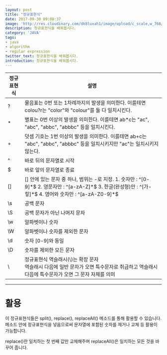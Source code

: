 ```yaml
---
layout: post
title: "정규표현식"
date: 2017-09-30 09:08:37
image: 'http://res.cloudinary.com/dk8luxah1/image/upload/c_scale,w_760/v1502208952/algorithm.jpg'
description: 정규표현식을 배워봅시다.
category: 'JAVA'
tags:
- java
- algorithm
- regular expression
twitter_text: 정규표현식을 배워봅시다.
introduction: 정규표현식을 배워봅시다.
---
```


<table>
	<thead>
    	<tr>
        	<th>정규표현식</th>
            <th>설명</th>
        </tr>
    </thead>
    <tbody>
    	<tr>
        	<td>?</td>
            <td>물음표는 0번 또는 1차례까지의 발생을 의미한다. 이를테면 colou?r는 "color"와 "colour"를 둘 다 일치시킨다.</td>
        </tr>
        <tr>
        	<td>&#42;</td>
            <td>별표는 0번 이상의 발생을 의미한다. 이를테면 ab*c는 "ac", "abc", "abbc", "abbbc" 등을 일치시킨다.</td>
        </tr>
        <tr>
        	<td>+</td>
            <td>덧셈 기호는 1번 이상의 발생을 의미한다. 이를테면 ab+c는 "abc", "abbc", "abbbc" 등을 일치시키지만 "ac"는 일치시키지 않는다.</td>
        </tr>
        <tr>
        	<td>^</td>
            <td>바로 뒤의 문자열로 시작</td>
        </tr>
        <tr>
        	<td>$</td>
            <td>바로 앞의 문자열로 종료</td>
        </tr>
        <tr>
        	<td>[]</td>
            <td>[] 안에 있는 문자 중 하나, 범위는 -로 지정.
            1. 숫자만 : ^[0-9]*$
            2. 영문자만 : ^[a-zA-Z]*$
            3. 한글(완성형)만 : ^[가-힣]*$
            4. 영어와 숫자만 : ^[a-zA-Z0-9]*$
            </td>
        </tr>
        <tr>
        	<td>\s</td>
            <td>공백 문자</td>
        </tr>
        <tr>
        	<td>\S</td>
            <td>공백 문자가 아닌 나머지 문자</td>
        </tr>
        <tr>
        	<td>\w</td>
            <td>알파벳이나 숫자</td>
        </tr>
        <tr>
        	<td>\W</td>
            <td>알파벳이나 숫자를 제외한 문자</td>
        </tr>
        <tr>
        	<td>\d</td>
            <td>숫자 [0-9]와 동일</td>
        </tr>
        <tr>
        	<td>\D</td>
            <td>숫자를 제외한 모든 문자</td>
        </tr>
        <tr>
        	<td>\</td>
            <td>정규표현식 역슬래시(\)는 확장 문자<br/>역슬래시 다음에 일반 문자가 오면 특수문자로 취급하고 역슬래시 다음에 특수문자가 오면 그 문자 자체를 의미</td>
        </tr>
    </tbody>
</table>






* * *
# 활용

이 정규표현식들은 split(), replace(), replaceAll() 메소드를 통해 활용할 수 있습니다. 메소드 안에 정규표현식을 넣음으로써 문자열에 포함된 숫자를 제거나 교체 등 활용이 가능합니다.

replace()란 일치하는 첫 번째 값만 교체해주며 replaceAll()은 일치하는 모든 것을 바꾸어 줍니다.














